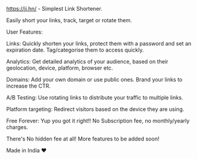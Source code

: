https://ji.hn/ - Simplest Link Shortener.

Easily short your links, track, target or rotate them.

User Features:

Links:
Quickly shorten your links, protect them with a password and set an expiration date. Tag/categorise them to access quickly.

Analytics:
Get detailed analytics of your audience, based on their geolocation, device, platform, browser etc.

Domains:
Add your own domain or use public ones. Brand your links to increase the CTR.

A/B Testing:
Use rotating links to distribute your traffic to multiple links.

Platform targeting:
Redirect visitors based on the device they are using.

Free Forever:
Yup you got it right!!
No Subscription fee, no monthly/yearly charges.

There's No hidden fee at all!
More features to be added soon!

Made in India ❤
